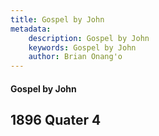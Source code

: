 ```yaml
---
title: Gospel by John
metadata:
    description: Gospel by John
    keywords: Gospel by John
    author: Brian Onang'o
---
```


#### Gospel by John

## 1896 Quater 4
